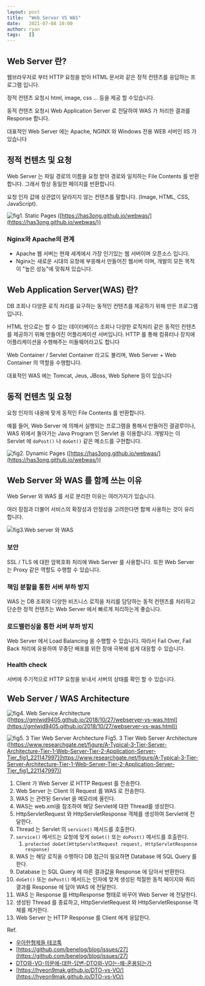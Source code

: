 ```yaml
---
layout: post
title:  "Web Server VS WAS"
date:   2021-07-08 10:00
author: ryan
tags:	[]
---
```


## Web Server 란?

웹브라우저로 부터 HTTP 요청을 받아 HTML 문서와 같은 정적 컨텐츠를 응답하는 프로그램 입니다.

정적 컨텐츠 요청시 html, image, css ... 등을 제공 할 수있습니다.

동적 컨텐츠 요청시 Web Application Server 로 전달하여 WAS 가 처리한 결과를 Response 합니다.

대표적인 Web Server 에는 Apache, NGINX 와 Windows 전용 WEB 서버인 IIS 가 있습니다

## 정적 컨텐츠 및 요청

Web Server 는 파일 경로의 이름을 요청 받아 경로와 일치하는 File Contents 를 반환합니다. 그래서 항상 동일한 페이지를 반환합니다.

요청 인자 값에 상관없이 달라지지 않는 컨텐츠를 말합니다. (Image, HTML, CSS, JavaScript).

![fig1. Static Pages](/files/posts/202107/fig1.png)
([https://has3ong.github.io/webwas/](https://has3ong.github.io/webwas/))

### **Nginx와 Apache의 관계**

- Apache 웹 서버는 현재 세계에서 가장 인기있는 웹 서버이며 오픈소스 입니다.
- Nginx는 새로운 시대의 요청에 부응해서 만들어진 웹서버 이며, 개발의 모든 목적이 "높은 성능"에 맞춰져 있습니다.

## Web Application Server(WAS) 란?

DB 조회나 다양혼 로직 처리를 요구하는 동적인 컨텐츠를 제공하기 위해 만든 프로그램 입니다.

HTML 만으로는 할 수 없는 데이터베이스 조회나 다양한 로직처리 같은 동적인 컨텐츠를 제공하기 위해 만들어진 어플리케이션 서버입니다. HTTP 를 통해 컴퓨터나 장치에 어플리케이션을 수행해주는 미들웨어라고도 합니다

Web Container / Servlet Container 라고도 불리며, Web Server + Web Container 의 역할을 수행합니다.

대표적인 WAS 에는 Tomcat, Jeus, JBoss, Web Sphere 등이 있습니다

## 동적 컨텐츠 및 요청

요청 인자의 내용에 맞게 동적인 File Contents 를 반환합니다.

예를 들어, Web Server 에 의해서 실행되는 프로그램을 통해서 만들어진 결괌루이나, WAS 위에서 돌아가는 Java Program 인 Servlet 을 이용합니다. 개발자는 이 Servlet 에 `doPost()` 나 `doGet()` 같은 메소드를 구현합니다.

![fig2. Dynamic Pages](/files/posts/202107/fig2.png)
([https://has3ong.github.io/webwas/](https://has3ong.github.io/webwas/))


## **Web Server 와 WAS 를 함께 쓰는 이유**

Web Server 와 WAS 를 서로 분리한 이유는 여러가지가 있습니다.

여러 장점과 더불어 서비스의 확장성과 안정성을 고려한다면 함께 사용하는 것이 유리 합니다. 

![fig3.Web server 와 WAS](/files/posts/202107/fig3.png)


### 보안

SSL / TLS 에 대한 암복호화 처리에 Web Server 를 사용합니다. 또한 Web Server 는 Proxy 같은 역할도 수행할 수 있습니다.

### 책임 분할을 통한 서버 부하 방지

WAS 는 DB 조회와 다양한 비즈니스 로직을 처리를 담당하는 동적 컨텐츠를 처리하고 단순한 정적 컨텐츠는 Web Server 에서 빠르게 처리하는게 좋습니다.

### 로드밸런싱을 통한 서버 부하 방지

Web Server 에서 Load Balancing 을 수행할 수 있습니다. 따라서 Fail Over, Fail Back 처리에 유용하여 무중단 배포를 위한 장애 극복에 쉽게 대응할 수 있습니다.

### Health check

서버에 주기적으로 HTTP 요청을 보내서 서버의 상태를 확인 할 수 있습니다.

## Web Server / WAS Architecture

![fig4. Web Service Architecture](/files/posts/202107/fig4.png)
([https://gmlwjd9405.github.io/2018/10/27/webserver-vs-was.html](https://gmlwjd9405.github.io/2018/10/27/webserver-vs-was.html))

![fig5. 3 Tier Web Server Architecture](/files/posts/202107/fig5.png)
Fig5. 3 Tier Web Server Architecture ([https://www.researchgate.net/figure/A-Typical-3-Tier-Server-Architecture-Tier-1-Web-Server-Tier-2-Application-Server-Tier_fig1_221147997](https://www.researchgate.net/figure/A-Typical-3-Tier-Server-Architecture-Tier-1-Web-Server-Tier-2-Application-Server-Tier_fig1_221147997))

1. Client 가 Web Server 로 HTTP Request 를 전송한다.
2. Web Server 는 Client 의 Request 를 WAS 로 전송한다.
3. WAS 는 관련된 Servlet 을 메모리에 올린다.
4. WAS는 web.xml을 참조하여 해당 Servlet에 대한 Thread를 생성한다.
5. HttpServletRequest 와 HttpServletResponse 객체를 생성하여 Servlet에 전달한다.
6. Thread 는 Servlet 의 `service()` 메서드를 호출한다.
7. `service()` 메서드는 요청에 맞게 `doGet()` 또는 `doPost()` 메서드를 호출한다.
    1. `protected doGet(HttpServletRequest request, HttpServletResponse response)`
8. WAS 는 해당 로직을 수행하다 DB 접근이 필요하면 Database 에 SQL Query 를 한다.
9. Database 는 SQL Query 에 따른 결과값을 Response 에 담아서 반환한다.
10. `doGet()` 또는 `doPost()` 메서드는 인자에 맞게 생성된 적절한 동적 페이지와 쿼리 결과를 Response 에 담아 WAS 에 전달한다.
11. WAS 는 Response 를 HttpResponse 형태로 바꾸어 Web Server 에 전달한다.
12. 생성된 Thread 를 종료하고, HttpServletRequest 와 HttpServletResponse 객체를 제거한다.
13. Web Server 는 HTTP Response 를 Client 에게 응답한다.


Ref.

- [우아한형제들 테코톡](https://www.youtube.com/watch?v=z5fUkck_RZM)
- [https://github.com/benelog/blog/issues/27](https://github.com/benelog/blog/issues/27)
- [DTO와-VO-의문에-대한-답변-DTO와-VO는-왜-혼용되는가](https://bperhaps.tistory.com/entry/DTO%EC%99%80-VO-%EC%9D%98%EB%AC%B8%EC%97%90-%EB%8C%80%ED%95%9C-%EB%8B%B5%EB%B3%80-DTO%EC%99%80-VO%EB%8A%94-%EC%99%9C-%ED%98%BC%EC%9A%A9%EB%90%98%EB%8A%94%EA%B0%80-DTO%EB%8A%94-%EC%99%9C-%EC%82%AC%EC%9A%A9%ED%95%98%EB%8A%94%EA%B0%80-VO%EB%8A%94-%EB%AC%B4%EC%97%87%EC%9D%B8%EA%B0%80)
- [https://hyeon9mak.github.io/DTO-vs-VO/](https://hyeon9mak.github.io/DTO-vs-VO/)